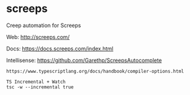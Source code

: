 # screeps
Creep automation for Screeps

Web: http://screeps.com/

Docs: https://docs.screeps.com/index.html

Intellisense: https://github.com/Garethp/ScreepsAutocomplete


``` 
https://www.typescriptlang.org/docs/handbook/compiler-options.html

TS Incremental + Watch
tsc -w --incremental true
